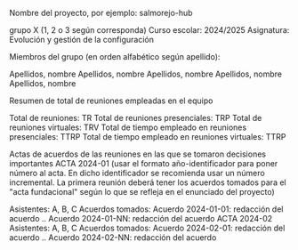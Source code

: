 Nombre del proyecto, por ejemplo: salmorejo-hub

grupo X (1, 2 o 3 según corresponda)
Curso escolar: 2024/2025
Asignatura: Evolución y gestión de la configuración

Miembros del grupo (en orden alfabético según apellido):

Apellidos, nombre
Apellidos, nombre
Apellidos, nombre
Apellidos, nombre
Apellidos, nombre

Resumen de total de reuniones empleadas en el equipo

Total de reuniones: TR
Total de reuniones presenciales: TRP
Total de reuniones virtuales: TRV
Total de tiempo empleado en reuniones presenciales: TTRP
Total de tiempo empleado en reuniones virtuales: TTRP

Actas de acuerdos de las reuniones en las que se tomaron decisiones importantes
ACTA 2024-01
(usar el formato año-identificador para poner número al acta. En dicho identificador se recomienda usar un número incremental. La primera reunión deberá tener los acuerdos tomados para el "acta fundacional" según lo que se refleja en el enunciado del proyecto)

Asistentes: A, B, C
Acuerdos tomados:
Acuerdo 2024-01-01: redacción del acuerdo
..
Acuerdo 2024-01-NN: redacción del acuerdo
ACTA 2024-02
Asistentes: A, B, C
Acuerdos tomados:
Acuerdo 2024-02-01: redacción del acuerdo
..
Acuerdo 2024-02-NN: redacción del acuerdo
